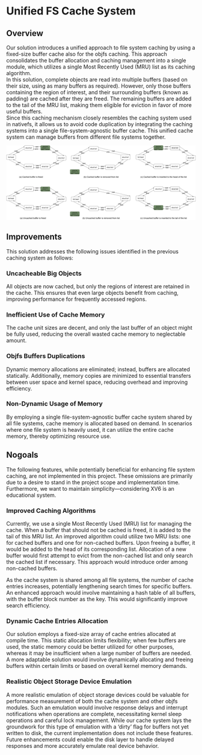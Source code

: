 # Unified FS Cache System

## Overview

Our solution introduces a unified approach to file system caching by using a fixed-size buffer cache also for the objfs caching. This approach consolidates the buffer allocation and caching management into a single module, which utilizes a single Most Recently Used (MRU) list as its caching algorithm.  
In this solution, complete objects are read into multiple buffers (based on their size, using as many buffers as required). However, only those buffers containing the region of interest, and their surrounding buffers (known as padding) are cached after they are freed. The remaining buffers are added to the tail of the MRU list, making them eligible for eviction in favor of more useful buffers.  
Since this caching mechanism closely resembles the caching system used in nativefs, it allows us to avoid code duplication by integrating the caching systems into a single file-system-agnostic buffer cache. This unified cache system can manage buffers from different file systems together.


![](../images/LRU.png)

## Improvements
This solution addresses the following issues identified in the previous caching system as follows:

### Uncacheable Big Objects  
  All objects are now cached, but only the regions of interest are retained in the cache. This ensures that even large objects benefit from caching, improving performance for frequently accessed regions.

### Inefficient Use of Cache Memory  
  The cache unit sizes are decent, and only the last buffer of an object might be fully used, reducing the overall wasted cache memory to neglectable amount.

### Objfs Buffers Duplications  
  Dynamic memory allocations are eliminated; instead, buffers are allocated statically. Additionally, memory copies are minimized to essential transfers between user space and kernel space, reducing overhead and improving efficiency.

### Non-Dynamic Usage of Memory  
  By employing a single file-system-agnostic buffer cache system shared by all file systems, cache memory is allocated based on demand. In scenarios where one file system is heavily used, it can utilize the entire cache memory, thereby optimizing resource use.

## Nogoals

The following features, while potentially beneficial for enhancing file system caching, are not implemented in this project. These omissions are primarily due to a desire to stand in the project scope and implementation time. Furthermore, we want to maintain simplicity—considering XV6 is an educational system.

### Improved Caching Algorithms
Currently, we use a single Most Recently Used (MRU) list for managing the cache. When a buffer that should not be cached is freed, it is added to the tail of this MRU list. An improved algorithm could utilize two MRU lists: one for cached buffers and one for non-cached buffers. Upon freeing a buffer, it would be added to the head of its corresponding list. Allocation of a new buffer would first attempt to evict from the non-cached list and only search the cached list if necessary. This approach would introduce order among non-cached buffers.

As the cache system is shared among all file systems, the number of cache entries increases, potentially lengthening search times for specific buffers. An enhanced approach would involve maintaining a hash table of all buffers, with the buffer block number as the key. This would significantly improve search efficiency.

### Dynamic Cache Entries Allocation
Our solution employs a fixed-size array of cache entries allocated at compile time. This static allocation limits flexibility; when few buffers are used, the static memory could be better utilized for other purposes, whereas it may be insufficient when a large number of buffers are needed. A more adaptable solution would involve dynamically allocating and freeing buffers within certain limits or based on overall kernel memory demands.

### Realistic Object Storage Device Emulation
A more realistic emulation of object storage devices could be valuable for performance measurement of both the cache system and other objfs modules. Such an emulation would involve response delays and interrupt notifications when operations are complete, necessitating kernel sleep operations and careful lock management. While our cache system lays the groundwork for this type of emulation with a ‘dirty’ flag for buffers not yet written to disk, the current implementation does not include these features. Future enhancements could enable the disk layer to handle delayed responses and more accurately emulate real device behavior.
